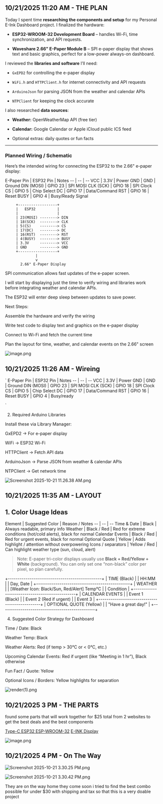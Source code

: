 <!--
  ===================    !!READ THIS NOTICE!!   ====================
  DO NOT edit this file manually. Your changes WILL BE OVERWRITTEN!
  This journal is auto generated and updated by Hack Club Blueprint.
  To edit this file, please edit your journal entries on Blueprint.
  ==================================================================
-->

## 10/21/2025 11:20 AM - THE PLAN  

<p data-start="303" data-end="447">Today I spent time <strong data-start="338" data-end="378">researching the components and setup</strong> for my Personal E-Ink Dashboard project. I finalized the hardware:</p>
<ul data-start="449" data-end="690">
<li data-start="449" data-end="546">
<p data-start="451" data-end="546"><strong data-start="451" data-end="487">ESP32-WROOM-32 Development Board</strong> – handles Wi-Fi, time synchronization, and API requests.</p>
</li>
<li data-start="547" data-end="690">
<p data-start="549" data-end="690"><strong data-start="549" data-end="585">Waveshare 2.66" E-Paper Module B</strong> – SPI e-paper display that shows text and basic graphics, perfect for a low-power always-on dashboard.</p>
</li>
</ul>
<p data-start="692" data-end="746">I reviewed the <strong data-start="707" data-end="733">libraries and software</strong> I’ll need:</p>
<ul data-start="747" data-end="987">
<li data-start="747" data-end="795">
<p data-start="749" data-end="795"><code data-start="749" data-end="757">GxEPD2</code> for controlling the e-paper display</p>
</li>
<li data-start="796" data-end="870">
<p data-start="798" data-end="870"><code data-start="798" data-end="806">WiFi.h</code> and <code data-start="811" data-end="825">HTTPClient.h</code> for internet connectivity and API requests</p>
</li>
<li data-start="871" data-end="940">
<p data-start="873" data-end="940"><code data-start="873" data-end="886">ArduinoJson</code> for parsing JSON from the weather and calendar APIs</p>
</li>
<li data-start="941" data-end="987">
<p data-start="943" data-end="987"><code data-start="943" data-end="954">NTPClient</code> for keeping the clock accurate</p>
</li>
</ul>
<p data-start="989" data-end="1026">I also researched <strong data-start="1007" data-end="1023">data sources</strong>:</p>
<ul data-start="1027" data-end="1187">
<li data-start="1027" data-end="1074">
<p data-start="1029" data-end="1074"><strong data-start="1029" data-end="1041">Weather:</strong> OpenWeatherMap API (free tier)</p>
</li>
<li data-start="1075" data-end="1140">
<p data-start="1077" data-end="1140"><strong data-start="1077" data-end="1090">Calendar:</strong> Google Calendar or Apple iCloud public ICS feed</p>
</li>
<li data-start="1141" data-end="1187">
<p data-start="1143" data-end="1187">Optional extras: daily quotes or fun facts</p>
</li>
</ul>
<hr data-start="1189" data-end="1192">
<h3 data-start="1194" data-end="1228"><strong data-start="1198" data-end="1228">Planned Wiring / Schematic</strong></h3>
<p data-start="1230" data-end="1311">Here’s the intended wiring for connecting the ESP32 to the 2.66" e-paper display:</p>
<div class="_tableContainer_1rjym_1"><div tabindex="-1" class="group _tableWrapper_1rjym_13 flex w-fit flex-col-reverse">
<html><head></head><body>
E-Paper Pin | ESP32 Pin | Notes
-- | -- | --
VCC | 3.3V | Power
GND | GND | Ground
DIN (MOSI) | GPIO 23 | SPI MOSI
CLK (SCK) | GPIO 18 | SPI Clock
CS | GPIO 5 | Chip Select
DC | GPIO 17 | Data/Command
RST | GPIO 16 | Reset
BUSY | GPIO 4 | Busy/Ready Signal

</body></html>

</div></div>

         +------------------+
         |   ESP32          |
         |                  |
         | 23(MOSI) --------> DIN
         | 18(SCK)  --------> CLK
         | 5(CS)    --------> CS
         | 17(DC)   --------> DC
         | 16(RST)  --------> RST
         | 4(BUSY)  --------> BUSY
         | 3.3V     --------> VCC
         | GND      --------> GND
         +------------------+
                  |
                  v
           2.66" E-Paper Display

SPI communication allows fast updates of the e-paper screen.

I will start by displaying just the time to verify wiring and libraries work before integrating weather and calendar APIs.

The ESP32 will enter deep sleep between updates to save power.

Next Steps:

Assemble the hardware and verify the wiring

Write test code to display text and graphics on the e-paper display

Connect to Wi-Fi and fetch the current time

Plan the layout for time, weather, and calendar events on the 2.66" screen

![image.png](https://blueprint.hackclub.com/user-attachments/blobs/proxy/eyJfcmFpbHMiOnsiZGF0YSI6NDE0NSwicHVyIjoiYmxvYl9pZCJ9fQ==--7590252c5a6cb307cc738b243503637c83546002/image.png)
  

## 10/21/2025 11:26 AM - Wireing  

`<html><head></head><body>
E-Paper Pin | ESP32 Pin | Notes
-- | -- | --
VCC | 3.3V | Power
GND | GND | Ground
DIN (MOSI) | GPIO 23 | SPI MOSI
CLK (SCK) | GPIO 18 | SPI Clock
CS | GPIO 5 | Chip Select
DC | GPIO 17 | Data/Command
RST | GPIO 16 | Reset
BUSY | GPIO 4 | Busy/ready

</body></html>`

2. Required Arduino Libraries

Install these via Library Manager:

GxEPD2 → For e-paper display

WiFi → ESP32 Wi-Fi

HTTPClient → Fetch API data

ArduinoJson → Parse JSON from weather & calendar APIs

NTPClient → Get network time

![Screenshot 2025-10-21 11.26.38 AM.png](https://blueprint.hackclub.com/user-attachments/blobs/proxy/eyJfcmFpbHMiOnsiZGF0YSI6NDE0OCwicHVyIjoiYmxvYl9pZCJ9fQ==--dad283b0328bb697335c4507f23e2b8ec7d33356/Screenshot%202025-10-21%2011.26.38%20AM.png)
  

## 10/21/2025 11:35 AM - LAYOUT  

<h2 data-start="260" data-end="287"><strong data-start="263" data-end="287">1. Color Usage Ideas</strong></h2>
<div class="_tableContainer_1rjym_1"><div tabindex="-1" class="group _tableWrapper_1rjym_13 flex w-fit flex-col-reverse">
Element | Suggested Color | Reason / Notes
-- | -- | --
Time & Date | Black | Always readable, primary info
Weather | Black / Red | Red for extreme conditions (hot/cold alerts), black for normal
Calendar Events | Black / Red | Red for urgent events, black for normal
Optional Quote | Yellow | Adds highlight / attention without overpowering
Icons / separators | Yellow / Red | Can highlight weather type (sun, cloud, alert)

</div></div>
<blockquote data-start="841" data-end="1003">
<p data-start="843" data-end="1003">Note: E-paper tri-color displays usually use <strong data-start="888" data-end="918">Black + Red/Yellow + White</strong> (background). You can only set one “non-black” color per pixel, so plan carefully.</p></blockquote>

+------------------------------------------------+
| TIME (Black)                                  |
| HH:MM                                         |
| Day, Date                                     |
+------------------------------------------------+
| WEATHER                                      |
| [Weather Icon: Black/Sun, Red/Alert] Temp°C |
| Condition                                     |
+------------------------------------------------+
| CALENDAR EVENTS                               |
| Event 1 (Black)                               |
| Event 2 (Red if urgent)                       |
| Event 3                                       |
+------------------------------------------------+
| OPTIONAL QUOTE (Yellow)                       |
| "Have a great day!"                           |
+------------------------------------------------+

4. Suggested Color Strategy for Dashboard

Time / Date: Black

Weather Temp: Black

Weather Alerts: Red (if temp > 30°C or < 0°C, etc.)

Upcoming Calendar Events: Red if urgent (like “Meeting in 1 hr”), Black otherwise

Fun Fact / Quote: Yellow

Optional Icons / Borders: Yellow highlights for separation

![render(1).png](https://blueprint.hackclub.com/user-attachments/blobs/proxy/eyJfcmFpbHMiOnsiZGF0YSI6NDE1MSwicHVyIjoiYmxvYl9pZCJ9fQ==--ab2f1743c26759913cf2044708045dd4a698b68e/ChatGPT%20Image%20Oct%2021%2C%202025%2C%2011_35_06%20AM.png)
  

## 10/21/2025 3 PM - THE PARTS  

found some parts that will work together for $25 total from 2 websites to get the best deals and the best components

[Type-C ESP32 ESP-WROOM-32](https://www.amazon.com/ESP-WROOM-32-Development-Microcontroller-Integrated-Compatible/dp/B0DF2YJSHN?th=1)
[E-INK Display](https://www.waveshare.com/product/displays/e-paper/2.66inch-e-paper-module-b.htm)

![image.png](https://blueprint.hackclub.com/user-attachments/blobs/proxy/eyJfcmFpbHMiOnsiZGF0YSI6NDIwMywicHVyIjoiYmxvYl9pZCJ9fQ==--57352af31f131bf8adac3fddb31fdda7fe902f97/image.png)




  

## 10/21/2025 4 PM - On The Way  

![Screenshot 2025-10-21 3.30.25 PM.png](https://blueprint.hackclub.com/user-attachments/blobs/proxy/eyJfcmFpbHMiOnsiZGF0YSI6NDIxMCwicHVyIjoiYmxvYl9pZCJ9fQ==--fa42c2d7468f87fb1b66b2ed3d8f95bb0ec959bc/Screenshot%202025-10-21%203.30.25%20PM.png)

![Screenshot 2025-10-21 3.30.42 PM.png](https://blueprint.hackclub.com/user-attachments/blobs/proxy/eyJfcmFpbHMiOnsiZGF0YSI6NDIxMSwicHVyIjoiYmxvYl9pZCJ9fQ==--c08e9804aa6d04062b633729877d0ef960c1eb95/Screenshot%202025-10-21%203.30.42%20PM.png)

They are on the way home they come soon
i tried to find the best combo possible for under $30 with shipping and tax so that this is a very doable project

  


